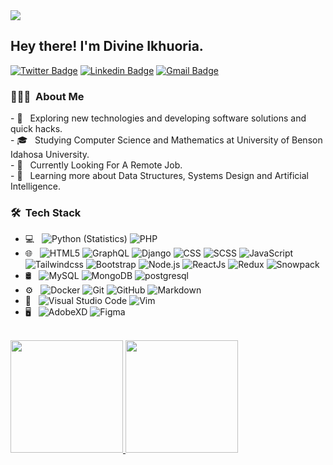 <img src="https://avatars.githubusercontent.com/u/64232397?s=100&v=4">

<h2> Hey there! I'm Divine Ikhuoria.</h2>

[![Twitter Badge](https://img.shields.io/badge/-Divuzki-1ca0f1?style=flat-square&logo=twitter&logoColor=white&link=https://twitter.com/divuzki)](https://twitter.com/divuzki)  [![Linkedin Badge](https://img.shields.io/badge/-Divine_Ikhuoria-blue?style=flat-square&logo=Linkedin&logoColor=white&link=https://www.linkedin.com/in/ishagupta20//)](https://www.linkedin.com/in/divuzki/) [![Gmail Badge](https://img.shields.io/badge/-divuzki@gmail.com-c14438?style=flat-square&logo=Gmail&logoColor=white&link=mailto:divuzki@gmail.com)](mailto:divuzki@gmail.com)

<h3> 👨🏻‍💻 &nbsp;About Me </h3>
- 🤔 &nbsp; Exploring new technologies and developing software solutions and quick hacks.
<br />
- 🎓 &nbsp; Studying Computer Science and Mathematics at University of Benson Idahosa University.
<br />
- 💼 &nbsp; Currently Looking For A Remote Job.
<br />
- 🌱 &nbsp; Learning more about Data Structures, Systems Design and Artificial Intelligence.

<h3> 🛠 &nbsp;Tech Stack</h3>

- 💻 &nbsp;
  ![Python (Statistics)](https://img.shields.io/badge/-Python-333333?style=flat&logo=python)
  ![PHP](https://img.shields.io/badge/-PHP-333333?style=flat&logo=PHP&logoColor=276DC3)
- 🌐 &nbsp;
  ![HTML5](https://img.shields.io/badge/-HTML5-333333?style=flat&logo=HTML5)
  ![GraphQL](https://img.shields.io/badge/-GraphQL-333333?style=flat&logo=Graphql)
  ![Django](https://img.shields.io/badge/-Django-333333?style=flat&logo=Django&logoColor=007396)
  ![CSS](https://img.shields.io/badge/-CSS-333333?style=flat&logo=CSS3&logoColor=1572B6)
  ![SCSS](https://img.shields.io/badge/-SCSS-333333?style=flat&logo=Sass)
  ![JavaScript](https://img.shields.io/badge/-JavaScript-333333?style=flat&logo=javascript)
  ![Tailwindcss](https://img.shields.io/badge/-Tailwindcss-333333?style=flat&logo=Tailwindcss)
  ![Bootstrap](https://img.shields.io/badge/-Bootstrap-333333?style=flat&logo=bootstrap&logoColor=563D7C)
  ![Node.js](https://img.shields.io/badge/-Node.js-333333?style=flat&logo=node.js)
  ![ReactJs](https://img.shields.io/badge/-ReactJs-333333?style=flat&logo=react)
  ![Redux](https://img.shields.io/badge/-Redux-333333?style=flat&logo=Redux)
  ![Snowpack](https://img.shields.io/badge/-Snowpack-333333?style=flat&logo=Snowpack)
- 🛢 &nbsp;
  ![MySQL](https://img.shields.io/badge/-MySQL-333333?style=flat&logo=mysql)
  ![MongoDB](https://img.shields.io/badge/-MongoDB-333333?style=flat&logo=mongodb)
  ![postgresql](https://img.shields.io/badge/-postgresql-333333?style=flat&logo=postgresql)
- ⚙️ &nbsp;
  ![Docker](https://img.shields.io/badge/-Docker-333333?style=flat&logo=docker)
  ![Git](https://img.shields.io/badge/-Git-333333?style=flat&logo=git)
  ![GitHub](https://img.shields.io/badge/-GitHub-333333?style=flat&logo=github)
  ![Markdown](https://img.shields.io/badge/-Markdown-333333?style=flat&logo=markdown)
- 🔧 &nbsp;
  ![Visual Studio Code](https://img.shields.io/badge/-Visual%20Studio%20Code-333333?style=flat&logo=visual-studio-code&logoColor=007ACC)
  ![Vim](https://img.shields.io/badge/-Vim-333333?style=flat&logo=Vim)
- 🖥 &nbsp;
  ![AdobeXD](https://img.shields.io/badge/-AdobeXD-333333?style=flat&logo=adobe-xd)
  ![Figma](https://img.shields.io/badge/-Figma-333333?style=flat&logo=Figma)

<br/>

<a href="https://github.com/divuzki">
  <img height="180em" src="https://github-readme-stats.vercel.app/api?username=divuzki&theme=buefy&show_icons=true" />
  <img height="180em" src="https://github-readme-stats.vercel.app/api/top-langs/?username=divuzki&theme=buefy&layout=compact" />
</a>
